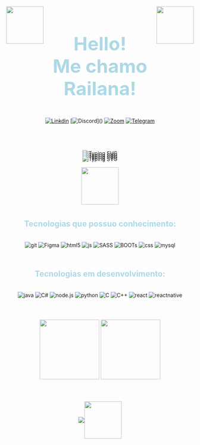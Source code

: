 #
<!-- Breve apresentaçãp -->
<div style="display:flex; justify-content: space-between;">

<div>

<img width = "100px" src = "https://media.tenor.com/BqoEMtTT83IAAAAi/spring-flower.gif"/>

</div>

<div align = "center">
<h1 style="color:lightblue; font-size:50px">Hello!<br>
Me chamo Railana!
</h1>
</div>

<div>

<img width = "100px" src = "https://media.tenor.com/qA_CthVTqL8AAAAi/daisy-flowers.gif"/>
</div>

</div>

<!-- Redes sociais -->

<div align = "center">

[![Linkdin](https://img.shields.io/badge/LinkedIn-0077B5?style=for-the-badge&logo=linkedin&logoColor=white)](https://www.linkedin.com/in/railana-ramos/)
[![Discord](https://img.shields.io/badge/Discord-7289DA?style=for-the-badge&logo=discord&logoColor=white")]()
[![Zoom](https://img.shields.io/badge/Zoom-2D8CFF?style=for-the-badge&logo=zoom&logoColor=white)](https://us05web.zoom.us/launch/chat/v2/eyJzaWQiOiI4NGExZDFlMDM4MGU0OWEyYWQzMjAwOTFmYTMyYjBjZEBjb25mZXJlbmNlLnhtcHAuem9vbS51cyJ9)
[![Telegram](https://img.shields.io/badge/Telegram-2CA5E0?style=for-the-badge&logo=telegram&logoColor=white)](https://t.me/boloris)

</div>

#

<!-- Frase  -->
<!-- Align center -->
<div align="center">

<br>
<div style="display:flex; flex-direction:column; width:500px">
<div style="margin-bottom:-40px">

![Typing SVG](https://readme-typing-svg.herokuapp.com?font=Quicksand&size=15&pause=5000&color=82C2FA&center=true&vCenter=true&width=435&lines=Voc%C3%AA+n%C3%A3o+pode+se+esconder+disso) 

</div>
<div style="margin-bottom:-40px">

![Typing SVG](https://readme-typing-svg.herokuapp.com?font=Quicksand&size=15&pause=5000&color=82C2FA&center=true&vCenter=true&width=435&lines=Voc%C3%AA+n%C3%A3o+pode+fugir+do+mundo)

</div>

<div style="margin-bottom:-40px">

![Typing SVG](https://readme-typing-svg.herokuapp.com?font=Quicksand&size=15&pause=5000&color=82C2FA&center=true&vCenter=true&width=435&lines=Mas+voc%C3%AA+pode+encontrar+poder+e+prop%C3%B3sito)
</div>

<div >

![Typing SVG](https://readme-typing-svg.herokuapp.com?font=Quicksand&size=15&pause=5000&color=82C2FA&center=true&vCenter=true&width=435&lines=Uma+chance+de+sobreviver+ao+horror+-+Geralt)
</div>

</div>

<img width="100px" src="https://cdn-icons-png.flaticon.com/512/185/185801.png"/>

<br>

<!-- Tecnologgias -->

#

<div style="display:inline_block">
<h2 style="color:lightblue"> Tecnologias que possuo conhecimento:</h2>
<br>


<img align="center" alt="git" src="https://img.shields.io/badge/GIT-E44C30?style=for-the-badge&logo=git&logoColor=white" />
<img align="center" alt="Figma" src="https://img.shields.io/badge/Figma-F24E1E?style=for-the-badge&logo=figma&logoColor=white" />
<img align="center" alt="html5" src="https://img.shields.io/badge/HTML5-E34F26?style=for-the-badge&logo=html5&logoColor=white" />
<img align="center" alt="js" src="https://img.shields.io/badge/JavaScript-F7DF1E?style=for-the-badge&logo=javascript&logoColor=black" />
<img align="center" alt="SASS" src="https://img.shields.io/badge/Sass-CC6699?style=for-the-badge&logo=sass&logoColor=white" />
<img align="center" alt="BOOTs" src="https://img.shields.io/badge/bootstrap-%23563D7C.svg?style=for-the-badge&logo=bootstrap&logoColor=white" />
<img align="center" alt="css" src="https://img.shields.io/badge/CSS3-1572B6?style=for-the-badge&logo=css3&logoColor=white" />
<img align="center" alt="mysql" src="https://img.shields.io/badge/MySQL-00000F?style=for-the-badge&logo=mysql&logoColor=white" />


</div>
<br>

#

<div style="display:inline_block">
<h2 style="color:lightblue"> Tecnologias em desenvolvimento:</h2>
<br>

<img align="center" alt="java" src="https://img.shields.io/badge/Java-ED8B00?style=for-the-badge&logo=java&logoColor=white" />
<img align="center" alt="C#" src="https://img.shields.io/badge/c%23-%23239120.svg?style=for-the-badge&logo=c-sharp&logoColor=whit" />
<img align="center" alt="node.js" src="https://img.shields.io/badge/Node.js-43853D?style=for-the-badge&logo=node.js&logoColor=white" />
<img align="center" alt="python" src="https://img.shields.io/badge/python-3670A0?style=for-the-badge&logo=python&logoColor=ffdd54" />
<img align="center" alt="C" src="https://img.shields.io/badge/c-%2300599C.svg?style=for-the-badge&logo=c&logoColor=white" />
<img align="center" alt="C++" src="https://img.shields.io/badge/c++-%2300599C.svg?style=for-the-badge&logo=c%2B%2B&logoColor=white" />
<img align="center" alt="react" src="https://img.shields.io/badge/React-20232A?style=for-the-badge&logo=react&logoColor=61DAFB" />
<img align="center" alt="reactnative" src="https://img.shields.io/badge/React_Native-20232A?style=for-the-badge&logo=react&logoColor=61DAFB" />

</div>
<br>

<!-- Footer -->

#
<div align="center">

<img height="160em" src="https://github-readme-stats.vercel.app/api?username=Railana-Ramos&theme=swift&border_radius=45px&show_icons=true&count_private=true&title_color=82c2fa4&icon_color=82c2fa"/>
<img height="160em" src= "https://github-readme-stats.vercel.app/api/top-langs/?username=Railana-Ramos&layout=compact&border_radius=45px&title_color=82c2fa4&icon_color=82c2fa"/>

</div>
</img>

#
<br>

<div style="display:flex; align-items:center; justify-content:center">
<img src="https://readme-typing-svg.herokuapp.com?font=Quicksand&pause=1000&color=82C2FA&center=true&vCenter=true&width=435&lines=Nenhum+esfor%C3%A7o+%C3%A9+em+v%C3%A3o%2C+continue!"/>
<img width="100px" src="https://media.tenor.com/NCRHhqkXrJYAAAAi/programmers-go-internet.gif"/>
</div>


